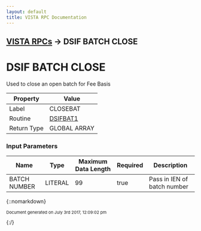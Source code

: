 ```yaml
---
layout: default
title: VISTA RPC Documentation
---
```


## [VISTA RPCs](TableOfContents) &#8594; DSIF BATCH CLOSE
# DSIF BATCH CLOSE

Used to close an open batch for Fee Basis

Property | Value
--- | ---
Label | CLOSEBAT
Routine | [DSIFBAT1](http://code.osehra.org/dox/Routine_DSIFBAT1_source.html)
Return Type | GLOBAL ARRAY


### Input Parameters

Name | Type | Maximum Data Length | Required | Description
--- | --- | --- | --- | ---
BATCH NUMBER | LITERAL | 99 | true | Pass in IEN of batch number



{::nomarkdown} <br/><p style="font-size: 11px">Document generated on July 3rd 2017, 12:09:02 pm</p>{:/}